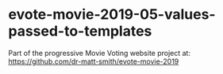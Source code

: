 # evote-movie-2019-05-values-passed-to-templates

Part of the progressive Movie Voting website project at:
https://github.com/dr-matt-smith/evote-movie-2019

